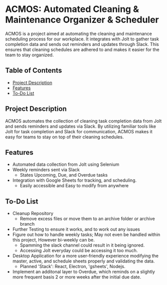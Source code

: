 # ACMOS: Automated Cleaning & Maintenance Organizer & Scheduler

ACMOS is a project aimed at automating the cleaning and maintenance scheduling process for our workplace. It integrates with Jolt to gather task completion data and sends out reminders and updates through Slack. This ensures that cleaning schedules are adhered to and makes it easier for the team to stay organized.

## Table of Contents
- [Project Description](#project-description)
- [Features](#features)
- [To-Do List](#to-do-list)

## Project Description

ACMOS automates the collection of cleaning task completion data from Jolt and sends reminders and updates via Slack. By utilizing familiar tools like Jolt for task completion and Slack for communication, ACMOS makes it easy for teams to stay on top of their cleaning schedules.

## Features

- Automated data collection from Jolt using Selenium
- Weekly reminders sent via Slack
    - States Upcoming, Due, and Overdue tasks
- Integration with Google Sheets for tracking, and scheduling.
    - Easily accessible and Easy to modify from anywhere

## To-Do List

- Cleanup Repository
    - Remove excess files or move them to an archive folder or archive branch
- Further Testing to ensure it works, and to work out any issues
- Figure out how to handle weekly tasks; May not even be handled within this project, However bi-weekly can be.
  - Spamming the slack channel could result in it being ignored.
  - Accessing Jolt everyday could be accessing it too much.
- Desktop Application for a more user-friendly experience modifying the master, active, and schedule sheets properly and validating the data.
  - Planned 'Stack': React, Electron, 'gsheets', Nodejs.
- Implement an additonal layer to Overdue, which reminds on a slightly more frequent basis 2 or more weeks after the initial due date.
